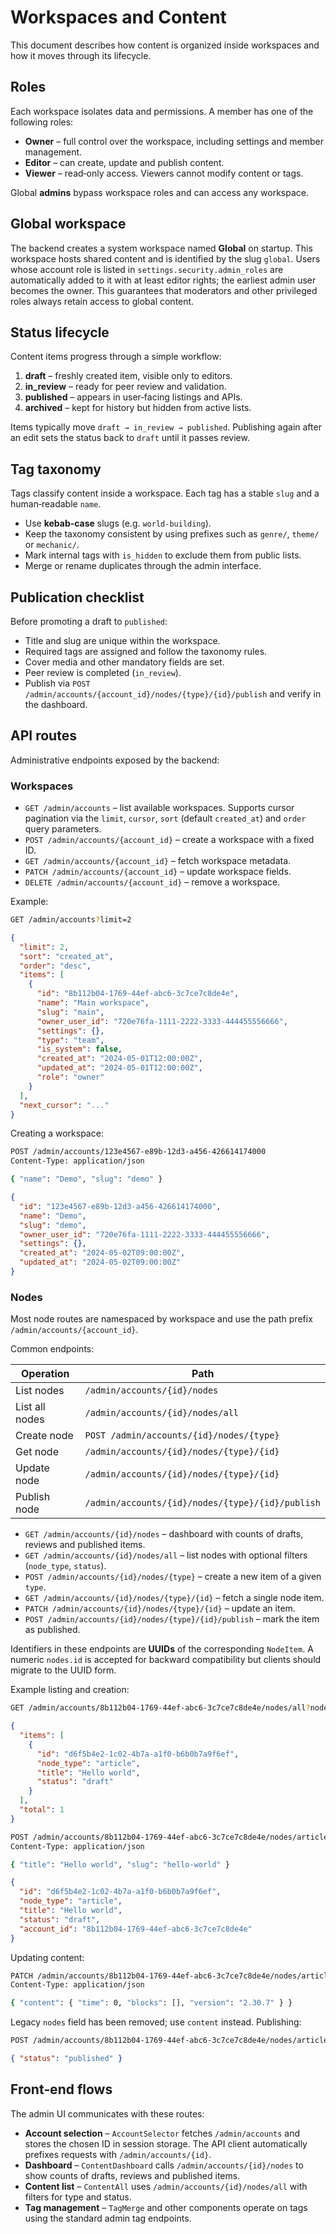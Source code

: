 # Workspaces and Content

This document describes how content is organized inside workspaces and how it
moves through its lifecycle.

## Roles

Each workspace isolates data and permissions. A member has one of the following
roles:

- **Owner** – full control over the workspace, including settings and member
  management.
- **Editor** – can create, update and publish content.
- **Viewer** – read‑only access. Viewers cannot modify content or tags.

Global **admins** bypass workspace roles and can access any workspace.

## Global workspace

The backend creates a system workspace named **Global** on startup. This
workspace hosts shared content and is identified by the slug `global`. Users
whose account role is listed in `settings.security.admin_roles` are
automatically added to it with at least editor rights; the earliest admin user
becomes the owner. This guarantees that moderators and other privileged roles
always retain access to global content.

## Status lifecycle

Content items progress through a simple workflow:

1. **draft** – freshly created item, visible only to editors.
2. **in_review** – ready for peer review and validation.
3. **published** – appears in user‑facing listings and APIs.
4. **archived** – kept for history but hidden from active lists.

Items typically move `draft → in_review → published`. Publishing again after an
edit sets the status back to `draft` until it passes review.

## Tag taxonomy

Tags classify content inside a workspace. Each tag has a stable `slug` and a
human‑readable `name`.

- Use **kebab‑case** slugs (e.g. `world-building`).
- Keep the taxonomy consistent by using prefixes such as `genre/`, `theme/` or
  `mechanic/`.
- Mark internal tags with `is_hidden` to exclude them from public lists.
- Merge or rename duplicates through the admin interface.

## Publication checklist

Before promoting a draft to `published`:

- Title and slug are unique within the workspace.
- Required tags are assigned and follow the taxonomy rules.
- Cover media and other mandatory fields are set.
- Peer review is completed (`in_review`).
- Publish via `POST /admin/accounts/{account_id}/nodes/{type}/{id}/publish` and verify in the
  dashboard.

## API routes

Administrative endpoints exposed by the backend:

### Workspaces

- `GET /admin/accounts` – list available workspaces. Supports cursor pagination
  via the `limit`, `cursor`, `sort` (default `created_at`) and `order` query
  parameters.
- `POST /admin/accounts/{account_id}` – create a workspace with a fixed ID.
- `GET /admin/accounts/{account_id}` – fetch workspace metadata.
- `PATCH /admin/accounts/{account_id}` – update workspace fields.
- `DELETE /admin/accounts/{account_id}` – remove a workspace.

Example:

```bash
GET /admin/accounts?limit=2
```

```json
{
  "limit": 2,
  "sort": "created_at",
  "order": "desc",
  "items": [
    {
      "id": "8b112b04-1769-44ef-abc6-3c7ce7c8de4e",
      "name": "Main workspace",
      "slug": "main",
      "owner_user_id": "720e76fa-1111-2222-3333-444455556666",
      "settings": {},
      "type": "team",
      "is_system": false,
      "created_at": "2024-05-01T12:00:00Z",
      "updated_at": "2024-05-01T12:00:00Z",
      "role": "owner"
    }
  ],
  "next_cursor": "..."
}
```

Creating a workspace:

```bash
POST /admin/accounts/123e4567-e89b-12d3-a456-426614174000
Content-Type: application/json

{ "name": "Demo", "slug": "demo" }
```

```json
{
  "id": "123e4567-e89b-12d3-a456-426614174000",
  "name": "Demo",
  "slug": "demo",
  "owner_user_id": "720e76fa-1111-2222-3333-444455556666",
  "settings": {},
  "created_at": "2024-05-02T09:00:00Z",
  "updated_at": "2024-05-02T09:00:00Z"
}
```

### Nodes

Most node routes are namespaced by workspace and use the path prefix
`/admin/accounts/{account_id}`.

Common endpoints:

| Operation | Path |
|-----------|------|
| List nodes | `/admin/accounts/{id}/nodes` |
| List all nodes | `/admin/accounts/{id}/nodes/all` |
| Create node | `POST /admin/accounts/{id}/nodes/{type}` |
| Get node | `/admin/accounts/{id}/nodes/{type}/{id}` |
| Update node | `/admin/accounts/{id}/nodes/{type}/{id}` |
| Publish node | `/admin/accounts/{id}/nodes/{type}/{id}/publish` |

- `GET /admin/accounts/{id}/nodes` – dashboard with counts of drafts, reviews
  and published items.
- `GET /admin/accounts/{id}/nodes/all` – list nodes with optional filters
  (`node_type`, `status`).
- `POST /admin/accounts/{id}/nodes/{type}` – create a new item of a given
  `type`.
- `GET /admin/accounts/{id}/nodes/{type}/{id}` – fetch a single node item.
- `PATCH /admin/accounts/{id}/nodes/{type}/{id}` – update an item.
- `POST /admin/accounts/{id}/nodes/{type}/{id}/publish` – mark the item as
  published.

Identifiers in these endpoints are **UUIDs** of the corresponding ``NodeItem``.
A numeric ``nodes.id`` is accepted for backward compatibility but clients
should migrate to the UUID form.

Example listing and creation:

```bash
GET /admin/accounts/8b112b04-1769-44ef-abc6-3c7ce7c8de4e/nodes/all?node_type=article
```

```json
{
  "items": [
    {
      "id": "d6f5b4e2-1c02-4b7a-a1f0-b6b0b7a9f6ef",
      "node_type": "article",
      "title": "Hello world",
      "status": "draft"
    }
  ],
  "total": 1
}
```

```bash
POST /admin/accounts/8b112b04-1769-44ef-abc6-3c7ce7c8de4e/nodes/article
Content-Type: application/json

{ "title": "Hello world", "slug": "hello-world" }
```

```json
{
  "id": "d6f5b4e2-1c02-4b7a-a1f0-b6b0b7a9f6ef",
  "node_type": "article",
  "title": "Hello world",
  "status": "draft",
  "account_id": "8b112b04-1769-44ef-abc6-3c7ce7c8de4e"
}
```

Updating content:

```bash
PATCH /admin/accounts/8b112b04-1769-44ef-abc6-3c7ce7c8de4e/nodes/article/d6f5b4e2-1c02-4b7a-a1f0-b6b0b7a9f6ef
Content-Type: application/json

{ "content": { "time": 0, "blocks": [], "version": "2.30.7" } }
```

Legacy `nodes` field has been removed; use `content` instead.
Publishing:

```bash
POST /admin/accounts/8b112b04-1769-44ef-abc6-3c7ce7c8de4e/nodes/article/d6f5b4e2-1c02-4b7a-a1f0-b6b0b7a9f6ef/publish
```

```json
{ "status": "published" }
```

## Front‑end flows

The admin UI communicates with these routes:

- **Account selection** – `AccountSelector` fetches `/admin/accounts` and
  stores the chosen ID in session storage. The API client automatically
  prefixes requests with `/admin/accounts/{id}`.
- **Dashboard** – `ContentDashboard` calls `/admin/accounts/{id}/nodes` to show counts of
  drafts, reviews and published items.
- **Content list** – `ContentAll` uses `/admin/accounts/{id}/nodes/all` with filters for type
  and status.
- **Tag management** – `TagMerge` and other components operate on tags using the
  standard admin tag endpoints.

